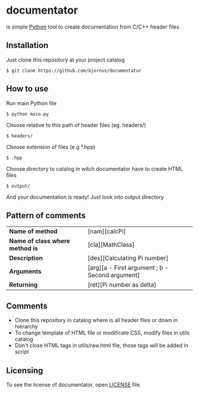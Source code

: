 # documentator

is simple <a href="https://www.python.org" target="_blank">Python</a> tool to create documentation from C/C++ header files

## Installation
Just clone this repository at your project catalog

    $ git clone https://github.com/bjornus/documentator
  
## How to  use
Run main Python file

    $ python main.py
    
Choose relative to this path of header files (eg. headers/)
    
    $ headers/
    
Choose extension of files (e.g *.hpp)
    
    $ .hpp

Choose directory to catalog in witch documentator have to create HTML files

    $ output/

And your documentation is ready! Just look into output directory

## Pattern of comments
<table>
    <tr>
        <td>
            <b>Name of method</b> 
        </td>
        <td>
            [nam][calcPi]
        </td>
   </tr>
   <tr>
        <td>
            <b>Name of class where method is</b> 
        </td>
        <td>
            [cla][MathClass]
        </td>
    </tr>
    <tr>
        <td>
           <b>Description</b> 
        </td>
        <td>
            [des][Calculating Pi number]
        </td>
     </tr>
     <tr>
        <td>
            <b>Arguments</b> 
        </td>
        <td>
            [arg][a - First argument ; b - Second argument]
        </td>
    </tr>
    <tr>
        <td>
            <b>Returning</b> 
        </td>
        <td>
            [ret][Pi number as delta]
        </td>
    </tr>
</table>

## Comments
* Clone this repository in catalog where is all header files or down in hierarchy
* To change template of HTML file or modificate CSS, modify files in utils catalog
* Don't close HTML tags in utils/raw.html file, those tags will be added in script

## Licensing
To see the license of documentator, open <a href="https://github.com/bjornus/documentator/blob/master/LICENSE" target="_blank">LICENSE</a> file.